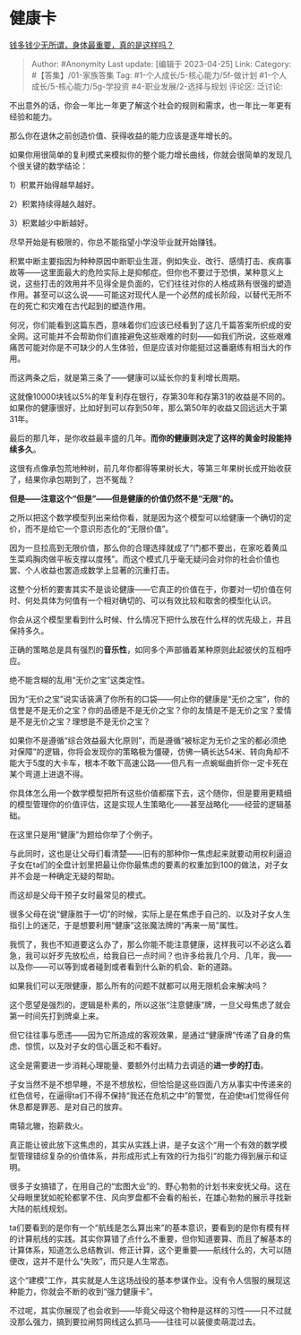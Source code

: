 # 健康卡
[钱多钱少无所谓，身体最重要，真的是这样吗？](https://www.zhihu.com/question/595425019/answer/2999393456)

> Author: #Anonymity
> Last update: [编辑于 2023-04-25]
> Link:
> Category: #【答集】/01-家族答集
> Tag: #1-个人成长/5-核心能力/5f-做计划 #1-个人成长/5-核心能力/5g-学投资 #4-职业发展/2-选择与规划
> 评论区:
> 泛讨论:

不出意外的话，你会一年比一年更了解这个社会的规则和需求，也一年比一年更有经验和能力。

那么你在退休之前创造价值、获得收益的能力应该是逐年增长的。

如果你用很简单的复利模式来模拟你的整个能力增长曲线，你就会很简单的发现几个很关键的数学结论：

1）积累开始得越早越好。

2）积累持续得越久越好。

3）积累越少中断越好。

尽早开始是有极限的，你总不能指望小学没毕业就开始赚钱。

积累中断主要指因为种种原因中断职业生涯，例如失业、改行、感情打击、疾病事故等——这里面最大的危险实际上是抑郁症。但你也不要过于恐惧，某种意义上说，这些打击的效用并不见得全是负面的，它们往往对你的人格成熟有很强的塑造作用。甚至可以这么说——可能这对现代人是一个必然的成长阶段，以替代无所不在的死亡和灾难在古代起到的塑造作用。

何况，你们能看到这篇东西，意味着你们应该已经看到了这几千篇答案所织成的安全网。这可能并不会帮助你们直接避免这些艰难的时刻——如我们所说，这些艰难痛苦可能对你是不可缺少的人生体验，但是应该对你能挺过这番磨练有相当大的作用。

而这两条之后，就是第三条了——健康可以延长你的复利增长周期。

这就像10000块钱以5%的年复利存在银行，存第30年和存第31的收益是不同的。如果你的健康很好，比如好到可以存到50年，那么第50年的收益又回远远大于第31年。

最后的那几年，是你收益最丰盛的几年。**而你的健康则决定了这样的黄金时段能持续多久**。

这很有点像承包荒地种树，前几年你都得等果树长大，等第三年果树长成开始收获了，结果你承包期到了，岂不冤哉？

**但是——注意这个“但是”——但是健康的价值仍然不是“无限”的。**

之所以把这个数学模型列出来给你看，就是因为这个模型可以给健康一个确切的定价，而不是给它一个意识形态化的“无限价值”。

因为一旦拉高到无限价值，那么你的合理选择就成了“门都不要出，在家吃着黄瓜生菜鸡胸肉做平板支撑以度残”。而这个模式几乎毫无疑问会对你的社会价值也罢、个人收益也罢造成数学上显著的沉重打击。

这整个分析的要害其实不是谈论健康——它真正的价值在于，你要对一切价值在何时、何处具体为何值有一个相对确切的、可以有效比较和取舍的模型化认识。

你会从这个模型里看到什么时候、什么情况下把什么放在什么样的优先级上，并且保持多久。

正确的策略总是具有强烈的**音乐性**，如同多个声部循着某种原则此起彼伏的互相呼应。

绝不能含糊的乱用“无价之宝”这类定性。

因为“无价之宝”说实话装满了你所有的口袋——何止你的健康是“无价之宝”，你的信誉是不是无价之宝？你的品德是不是无价之宝？你的友情是不是无价之宝？爱情是不是无价之宝？理想是不是无价之宝？

如果你不是遵循“综合效益最大化原则”，而是遵循“被标定为无价之宝的都必须绝对保障”的逻辑，你将会发现你的策略极为僵硬，仿佛一辆长达54米、转向角却不能大于5度的大卡车，根本不敢下高速公路——但凡有一点蜿蜒曲折你一定卡死在某个弯道上进退不得。

你具体怎么用一个数学模型把所有这些价值都摆下去，这个随你，但是要用更精细的模型管理你的价值评估，这是实现人生策略化——甚至战略化——经营的逻辑基础。

在这里只是用“健康”为题给你举了个例子。

与此同时，这也是让父母们看清楚——旧有的那种你一焦虑起来就要动用权利逼迫子女在ta们的全盘计划里把最让你你最焦虑的要素的权重加到100的做法，对子女并不会是一种确定无疑的帮助。

而这却是父母干预子女时最常见的模式。

很多父母在说“健康胜于一切”的时候，实际上是在焦虑于自己的、以及对子女人生指引上的迷茫，于是想要利用“健康”这张魔法牌的“再来一局”属性。

我慌了，我也不知道要这么办了，那么你能不能注意健康，这样我可以不必这么着急，我可以好歹先放松点，给我自已一点时间？也许多给我几个月、几年，我——以及你——可以等到或者碰到或者看到什么新的机会、新的道路。

如果我们可以无限健康，那么所有的问题不就都可以用无限机会来解决吗？

这个愿望是强烈的，逻辑是朴素的，所以这张“注意健康”牌，一旦父母焦虑了就会第一时间先打到牌桌上来。

但它往往事与愿违——因为它所造成的客观效果，是通过“健康牌”传递了自身的焦虑、惊慌，以及对子女的信心匮乏和不看好。

这全是需要进一步消耗心理能量、要额外付出精力去调适的**进一步的打击**。

子女当然不是不想早睡，不是不想放松，但恰恰是这些四面八方从事实中传递来的红色信号，在逼得ta们不得不保持“我还在危机之中”的警觉，在迫使ta们觉得任何休息都是罪恶、是对自己的放弃。

南辕北辙，抱薪救火。

真正能让彼此放下这焦虑的，其实从实践上讲，是子女这个“用一个有效的数学模型管理错综复杂的价值体系，并形成形式上有效的行为指引”的能力得到展示和证明。

很多子女搞错了，在用自己的“宏图大业”的、野心勃勃的计划书来安抚父母。这在父母眼里犹如舵轮都掌不住、风向罗盘都不会看的船长，在雄心勃勃的展示寻找新大陆的航线规划。

ta们要看到的是你有一个“航线是怎么算出来”的基本意识，要看到的是你有模有样的计算航线的实践。其实你算错了点什么不重要，但你知道要算、而且了解基本的计算体系，知道怎么总结教训、修正计算，这个更重要——航线什么的，大可以随便改，这并不是什么“失败”，而只是人生常态。

这个“建模”工作，其实就是人生这场战役的基本参谋作业。没有令人信服的展现这种能力，你就会不断的收到“强力健康卡”。

不过呢，其实你展现了也会收到——毕竟父母这个物种是这样的习性——只不过就没那么强力，搞到要拉闸剪网线这么抓马——往往可以装傻卖萌混过去。
